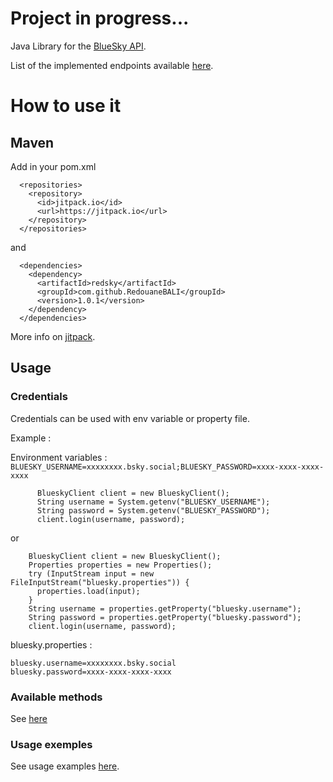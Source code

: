 # Project in progress...

Java Library for the [BlueSky API](https://docs.bsky.app/).

List of the implemented endpoints
available [here](https://github.com/RedouaneBALI/RedSky/blob/main/src/main/java/io/github/redouanebali/IBlueskyClient.java).

# How to use it

## Maven

Add in your pom.xml

```
  <repositories>
    <repository>
      <id>jitpack.io</id>
      <url>https://jitpack.io</url>
    </repository>
  </repositories>
```

and

```
  <dependencies>
    <dependency>
      <artifactId>redsky</artifactId>
      <groupId>com.github.RedouaneBALI</groupId>
      <version>1.0.1</version>
    </dependency>
  </dependencies>  
```

More info on [jitpack](https://jitpack.io/private#RedouaneBALI/redsky).

## Usage

### Credentials

Credentials can be used with env variable or property file.

Example :

Environment variables : `BLUESKY_USERNAME=xxxxxxxx.bsky.social;BLUESKY_PASSWORD=xxxx-xxxx-xxxx-xxxx`

```
      BlueskyClient client = new BlueskyClient();
      String username = System.getenv("BLUESKY_USERNAME");
      String password = System.getenv("BLUESKY_PASSWORD");
      client.login(username, password);
```

or

```
    BlueskyClient client = new BlueskyClient();
    Properties properties = new Properties();
    try (InputStream input = new FileInputStream("bluesky.properties")) {
      properties.load(input);
    }
    String username = properties.getProperty("bluesky.username");
    String password = properties.getProperty("bluesky.password");
    client.login(username, password);
```

bluesky.properties :

```
bluesky.username=xxxxxxxx.bsky.social
bluesky.password=xxxx-xxxx-xxxx-xxxx
````

### Available methods

See [here](https://github.com/RedouaneBALI/redsky/blob/main/src/main/java/io/github/redouanebali/IBlueskyClient.java)

### Usage exemples

See usage
examples [here](https://github.com/RedouaneBALI/RedSky/blob/main/src/test/java/io.github.redouanebali.IntegrationTest.java).
